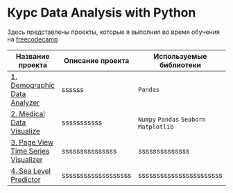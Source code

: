 # **Курс Data Analysis with Python**
Здесь представлены проекты, которые я выполнил во время обучения на [freecodecamp](https://www.freecodecamp.org/learn/data-analysis-with-python/)


| **Название проекта** | **Описание проекта** | **Используемые библиотеки** |
| -------------------- | ---------------------- |----------------------------|
| [1. Demographic Data Analyzer](https://github.com/Lisittsa2050/fcc_Data_Analysis_with_Python/blob/main/1.Demographic_Data_Analyzer_fcc/Demographic%20Data%20Analyzer.ipynb)|ssssss|`Pandas`|
| [2. Medical Data Visualize ](https://github.com/Lisittsa2050)|sssssssssss|`Numpy` `Pandas` `Seaborn` `Matplotlib`|
| [3. Page View Time Series Visualizer](https://github.com/Lisittsa2050)|sssssssssssssss|ssssssssssssss|
| [4. Sea Level Predictor](https://github.com/Lisittsa2050)|sssssssssssssssssss|sssssssssssssssssssssss|
